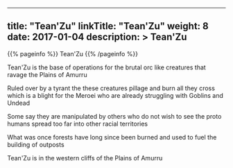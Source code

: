 
---
title: "Tean'Zu"
linkTitle: "Tean'Zu"
weight: 8
date: 2017-01-04
description: >
 Tean'Zu
---

{{% pageinfo %}}
Tean'Zu
{{% /pageinfo %}}

Tean'Zu is the base of operations for the brutal orc like creatures that ravage the Plains of Amurru 

Ruled over by a tyrant the these creatures pillage and burn all they cross which is a blight for the Meroei who are already struggling with Goblins and Undead 

Some say they are manipulated by others who do not wish to see the proto humans spread too far into other racial territories 

What was once forests have long since been burned and used to fuel the building of outposts 

Tean'Zu is in the western cliffs of the Plains of Amurru
